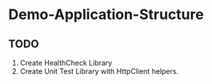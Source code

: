 # Demo-Application-Structure

## TODO
 1. Create HealthCheck Library
 2. Create Unit Test Library with HttpClient helpers.
